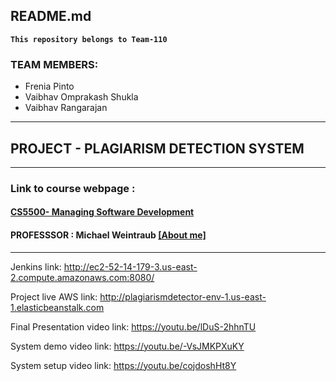 ## README.md

**`This repository belongs to Team-110`**

### TEAM MEMBERS:
- Frenia Pinto
- Vaibhav Omprakash Shukla
- Vaibhav Rangarajan
------------
## PROJECT - PLAGIARISM DETECTION SYSTEM
------------
### Link to course webpage :  
#### [CS5500- Managing Software Development](https://course.ccs.neu.edu/cs5500 "Course page link")
#### PROFESSSOR : Michael Weintraub [[About me]](https://www.ccis.northeastern.edu/people/michael-weintraub/ "Link to my page")

------------

Jenkins link:
http://ec2-52-14-179-3.us-east-2.compute.amazonaws.com:8080/

Project live AWS link:
http://plagiarismdetector-env-1.us-east-1.elasticbeanstalk.com

Final Presentation video link:
https://youtu.be/lDuS-2hhnTU

System demo video link:
https://youtu.be/-VsJMKPXuKY

System setup video link:
https://youtu.be/cojdoshHt8Y